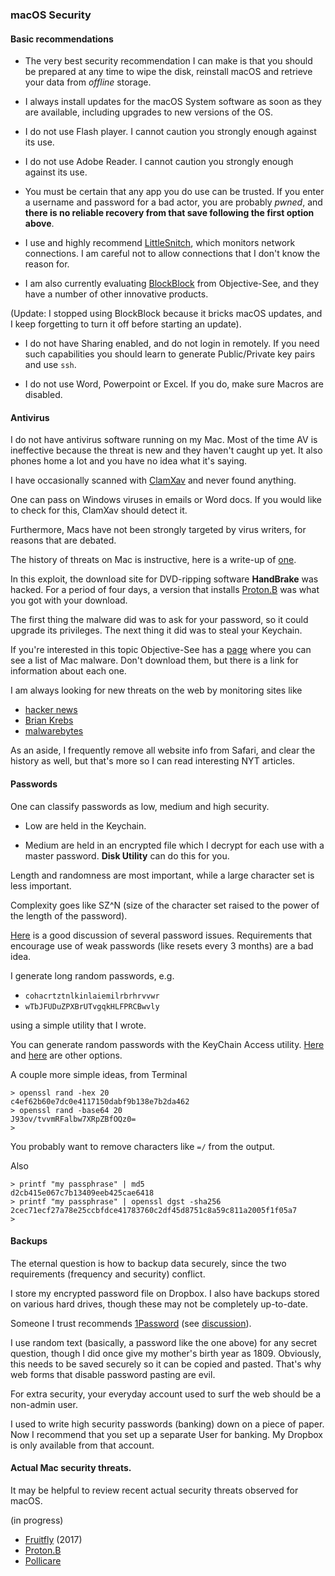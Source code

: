 ### macOS Security

#### Basic recommendations

* The very best security recommendation I can make is that you should be prepared at any time to wipe the disk, reinstall macOS and retrieve your data from *offline* storage.

* I always install updates for the macOS System software as soon as they are available, including upgrades to new versions of the OS.

* I do not use Flash player.  I cannot caution you strongly enough against its use.

* I do not use Adobe Reader.  I cannot caution you strongly enough against its use.

* You must be certain that any app you do use can be trusted.  If you enter a username and password for a bad actor, you are probably *pwned*, and **there is no reliable recovery from that save following the first option above**.* I use and highly recommend [LittleSnitch](https://www.obdev.at/products/littlesnitch/index.html), which monitors network connections.  I am careful not to allow connections that I don't know the reason for.* I am also currently evaluating [BlockBlock](https://objective-see.com/products/blockblock.html) from Objective-See, and they have a number of other innovative products.  

(Update:  I stopped using BlockBlock because it bricks macOS updates, and I keep forgetting to turn it off before starting an update).

* I do not have Sharing enabled, and do not login in remotely.  If you need such capabilities you should learn to generate Public/Private key pairs and use `ssh`.

* I do not use Word, Powerpoint or Excel.  If you do, make sure Macros are disabled. 
#### Antivirus

I do not have antivirus software running on my Mac.  Most of the time AV is ineffective because the threat is new and they haven't caught up yet.  It also phones home a lot and you have no idea what it's saying.

I have occasionally scanned with [ClamXav](https://www.clamxav.com) and never found anything.  

One can pass on Windows viruses in emails or Word docs.  If you would like to check for this, ClamXav should detect it.

Furthermore, Macs have not been strongly targeted by virus writers, for reasons that are debated.The history of threats on Mac is instructive, here is a write-up of [one](https://blog.malwarebytes.com/threat-analysis/mac-threat-analysis/).

In this exploit, the download site for DVD-ripping software **HandBrake** was hacked.  For a period of four days, a version that installs [Proton.B](https://www.cybereason.com/labs-proton-b-what-this-mac-malware-actually-does/) was what you got with your download.  

The first thing the malware did was to ask for your password, so it could upgrade its privileges.  The next thing it did was to steal your Keychain.

If you're interested in this topic Objective-See has a [page](https://objective-see.com/malware.html) where you can see a list of Mac malware.  Don't download them, but there is a link for information about each one.I am always looking for new threats on the web by monitoring sites like* [hacker news](https://news.ycombinator.com)* [Brian Krebs](https://krebsonsecurity.com)
* [malwarebytes](https://blog.malwarebytes.com)
As an aside, I frequently remove all website info from Safari, and clear the history as well, but that's more so I can read interesting NYT articles.

#### PasswordsOne can classify passwords as low, medium and high security.  

* Low are held in the Keychain.

* Medium are held in an encrypted file which I decrypt for each use with a master password.  **Disk Utility** can do this for you.

Length and randomness are most important, while a large character set is less important.  

Complexity goes like SZ^N (size of the character set raised to the power of the length of the password).

[Here](https://www.troyhunt.com/passwords-evolved-authentication-guidance-for-the-modern-era/) is a good discussion of several password issues.  Requirements that encourage use of weak passwords (like resets every 3 months) are a bad idea.I generate long random passwords, e.g.

* `cohacrtztnlkinlaiemilrbrhrvvwr`
* `wTbJFUDuZPXBrUTvgqkHLFPRCBwvly`

using a simple utility that I wrote.

You can generate random passwords with the KeyChain Access utility.  [Here](http://osxdaily.com/2011/05/10/generate-random-passwords-command-line/) and [here](https://apple.stackexchange.com/questions/170453/access-keychain-access-password-generator-password-assistant-via-terminal-with) are other options.

A couple more simple ideas, from Terminal

```
> openssl rand -hex 20
c4ef62b60e7dc0e4117150dabf9b138e7b2da462
> openssl rand -base64 20
J93ov/tvvmRFalbw7XRpZBfOQz0=
>
```

You probably want to remove characters like `=/` from the output.

Also

```
> printf "my passphrase" | md5
d2cb415e067c7b13409eeb425cae6418
> printf "my passphrase" | openssl dgst -sha256
2cec71ecf27a78e25ccbfdce41783760c2df45d8751c8a59c811a2005f1f05a7
>
```

#### Backups

The eternal question is how to backup data securely, since the two requirements (frequency and security) conflict.

I store my encrypted password file on Dropbox.  I also have backups stored on various hard drives, though these may not be completely up-to-date.

Someone I trust recommends [1Password](https://1password.com) (see [discussion](https://news.ycombinator.com/item?id=9728029)).

I use random text (basically, a password like the one above) for any secret question, though I did once give my mother's birth year as 1809.  Obviously, this needs to be saved securely so it can be copied and pasted.  That's why web forms that disable password pasting are evil.

For extra security, your everyday account used to surf the web should be a non-admin user.

I used to write high security passwords (banking) down on a piece of paper.  Now I recommend that you set up a separate User for banking.  My Dropbox is only available from that account.

#### Actual Mac security threats.

It may be helpful to review recent actual security threats observed for macOS.

(in progress)

* [Fruitfly](Fruitfly.md) (2017)
* [Proton.B](Proton_B.md)
* [Pollicare](Pollicare.md)
